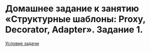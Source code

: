 # Домашнее задание к занятию «Структурные шаблоны: Proxy, Decorator, Adapter». Задание 1.
[Условие задачи](https://github.com/netology-code/dpcpp-homeworks/tree/main/02)
